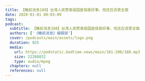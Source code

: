 ```yaml
---
title: 【睡前消息188】台湾人民赞美祖国医保是好事，但还应该更全面
date: 2020-01-01 00:03:09
tags:
podcast:
  subtitle: 【睡前消息188】台湾人民赞美祖国医保是好事，但还应该更全面
  authors: ['《睡前消息》编辑部']
  cover: /podcasts/main/assets/logo.png
  duration: 925
  media:
    url: https://podstatic.bedtime.news/main/101-200/188.mp3
    size: 22208832
    type: audio/mpeg
  chapters: null
  references: null
---
```

